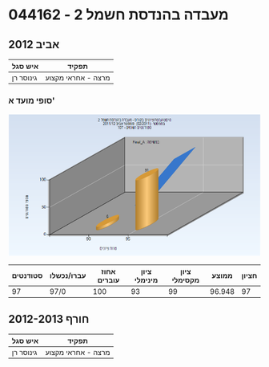 # 044162 - מעבדה בהנדסת חשמל 2

## אביב 2012

| איש סגל | תפקיד |
| ---- | ---- |
| גינוסר רן | מרצה - אחראי מקצוע |

### סופי מועד א'

![201102 Final_A](201102/Final_A.png)

| סטודנטים | עברו/נכשלו | אחוז עוברים | ציון מינימלי | ציון מקסימלי | ממוצע | חציון |
| ---- | ---- | ---- | ---- | ---- | ---- | ---- |
| 97 | 97/0 | 100 | 93 | 99 | 96.948 | 97 |

## חורף 2012-2013

| איש סגל | תפקיד |
| ---- | ---- |
| גינוסר רן | מרצה - אחראי מקצוע |

